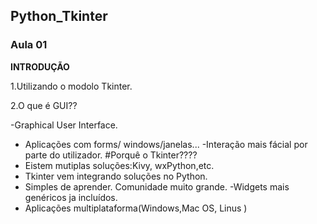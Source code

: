 ## Python_Tkinter

### Aula 01
**INTRODUÇÃO** 

1.Utilizando o modolo Tkinter.

2.O que é GUI??

-Graphical User Interface.
- Aplicações com forms/ windows/janelas...
-Interação mais fácial por parte do utilizador.
#Porquê o Tkinter????
- Eistem mutiplas soluções:Kivy, wxPython,etc.
- Tkinter vem integrando soluções no Python.
- Simples de aprender. Comunidade muito grande.
-Widgets mais genéricos ja incluídos.
- Aplicações multiplataforma(Windows,Mac OS, Linus )

